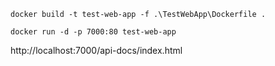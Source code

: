
```
docker build -t test-web-app -f .\TestWebApp\Dockerfile .

docker run -d -p 7000:80 test-web-app
```

http://localhost:7000/api-docs/index.html
